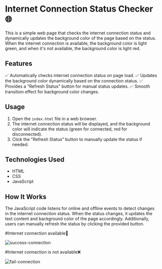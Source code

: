 # Internet Connection Status Checker 🌐

This is a simple web page that checks the internet connection status and dynamically updates the background color of the page based on the status. When the internet connection is available, the background color is light green, and when it's not available, the background color is light red.

## Features

✅ Automatically checks internet connection status on page load.
✅ Updates the background color dynamically based on the connection status.
✅ Provides a "Refresh Status" button for manual status updates.
✅ Smooth transition effect for background color changes.

## Usage

1. Open the `index.html` file in a web browser.
2. The internet connection status will be displayed, and the background color will indicate the status (green for connected, red for disconnected).
3. Click the "Refresh Status" button to manually update the status if needed.

## Technologies Used

- HTML
- CSS
- JavaScript

## How It Works

The JavaScript code listens for online and offline events to detect changes in the internet connection status. When the status changes, it updates the text content and background color of the page accordingly. Additionally, users can manually refresh the status by clicking the provided button.



#Internet connection available🛜

![success-connection](https://github.com/Rajeshn09/pace-wisdom-JS/assets/117788569/d453bdd1-d97e-411a-a59a-f9e0e5ea65fd)

#Internet connection is not available❌


![fail-connection](https://github.com/Rajeshn09/pace-wisdom-JS/assets/117788569/5435ea9f-8395-425d-af9b-184272187dfa)
